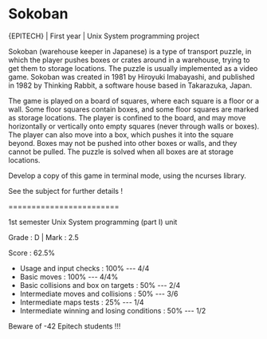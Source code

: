 # Sokoban

{EPITECH} | First year | Unix System programming project

Sokoban (warehouse keeper in Japanese) is a type of transport puzzle, in which
the player pushes boxes or crates around in a warehouse, trying to get them to
storage locations. The puzzle is usually implemented as a video game.
Sokoban was created in 1981 by Hiroyuki Imabayashi, and published in 1982 by
Thinking Rabbit, a software house based in Takarazuka, Japan.

The game is played on a board of squares, where each square is a floor or
a wall. Some floor squares contain boxes, and some floor squares are marked as
storage locations. The player is confined to the board, and may move
horizontally or vertically onto empty squares (never through walls or boxes).
The player can also move into a box, which pushes it into the square beyond.
Boxes may not be pushed into other boxes or walls, and they cannot be pulled.
The puzzle is solved when all boxes are at storage locations.

Develop a copy of this game in terminal mode, using the ncurses library.

See the subject for further details !

========================

1st semester Unix System programming (part I) unit

Grade : D | Mark : 2.5

Score : 62.5%

  - Usage and input checks : 100% --- 4/4
  - Basic moves : 100% --- 4/4%
  - Basic collisions and box on targets : 50% --- 2/4
  - Intermediate moves and collisions : 50% --- 3/6
  - Intermediate maps tests : 25% --- 1/4
  - Intermediate winning and losing conditions : 50% --- 1/2

Beware of -42 Epitech students !!!
